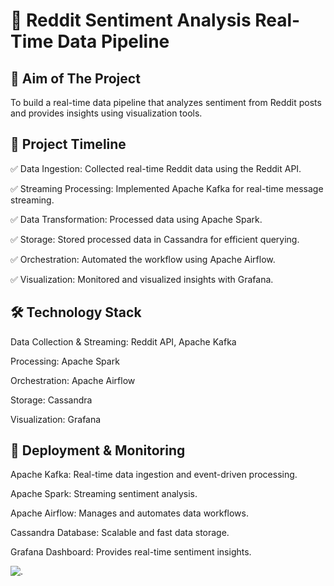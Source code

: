 # 📢 Reddit Sentiment Analysis Real-Time Data Pipeline
## 📌 Aim of The Project
To build a real-time data pipeline that analyzes sentiment from Reddit posts and provides insights using visualization tools.

## 📅 Project Timeline

✅ Data Ingestion: Collected real-time Reddit data using the Reddit API.

✅ Streaming Processing: Implemented Apache Kafka for real-time message streaming.

✅ Data Transformation: Processed data using Apache Spark.

✅ Storage: Stored processed data in Cassandra for efficient querying.

✅ Orchestration: Automated the workflow using Apache Airflow.

✅ Visualization: Monitored and visualized insights with Grafana.


## 🛠️ Technology Stack

Data Collection & Streaming: Reddit API, Apache Kafka

Processing: Apache Spark

Orchestration: Apache Airflow

Storage: Cassandra

Visualization: Grafana


## 🚀 Deployment & Monitoring

Apache Kafka: Real-time data ingestion and event-driven processing.

Apache Spark: Streaming sentiment analysis.

Apache Airflow: Manages and automates data workflows.

Cassandra Database: Scalable and fast data storage.

Grafana Dashboard: Provides real-time sentiment insights.

![.]([https://github.com/Your_Repository_Name/Your_GIF_Name.gif](https://github.com/ayushambhore/Reddit-Sentiment-Analaysis-Real-Time-Data-Pipeline/blob/master/dashboard.gif))
